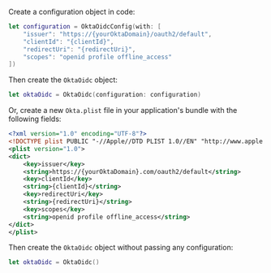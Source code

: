 Create a configuration object in code:

```swift
let configuration = OktaOidcConfig(with: [
    "issuer": "https://{yourOktaDomain}/oauth2/default",
    "clientId": "{clientId}",
    "redirectUri": "{redirectUri}",
    "scopes": "openid profile offline_access"
])
```

Then create the `OktaOidc` object:
```swift
let oktaOidc = OktaOidc(configuration: configuration)
```

Or, create a new `Okta.plist` file in your application's bundle with the following fields:

```xml
<?xml version="1.0" encoding="UTF-8"?>
<!DOCTYPE plist PUBLIC "-//Apple//DTD PLIST 1.0//EN" "http://www.apple.com/DTDs/PropertyList-1.0.dtd">
<plist version="1.0">
<dict>
    <key>issuer</key>
    <string>https://{yourOktaDomain}.com/oauth2/default</string>
    <key>clientId</key>
    <string>{clientId}</string>
    <key>redirectUri</key>
    <string>{redirectUri}</string>
    <key>scopes</key>
    <string>openid profile offline_access</string>
</dict>
</plist>
```

Then create the `OktaOidc` object without passing any configuration:

```swift
let oktaOidc = OktaOidc()
```
